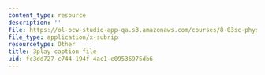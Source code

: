 ```yaml
---
content_type: resource
description: ''
file: https://ol-ocw-studio-app-qa.s3.amazonaws.com/courses/8-03sc-physics-iii-vibrations-and-waves-fall-2016/fc3dd727c744194f4ac1e09536975db6_VGAlyJ7e0IQ.srt
file_type: application/x-subrip
resourcetype: Other
title: 3play caption file
uid: fc3dd727-c744-194f-4ac1-e09536975db6
---
```


